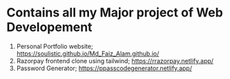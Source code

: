 # Contains all my Major project of Web Developement

1. Personal Portfolio website; https://soulistic.github.io/Md_Faiz_Alam.github.io/
2. Razorpay frontend clone using tailwind; https://rrazorpay.netlify.app/
3. Password Generator; https://ppasscodegenerator.netlify.app/